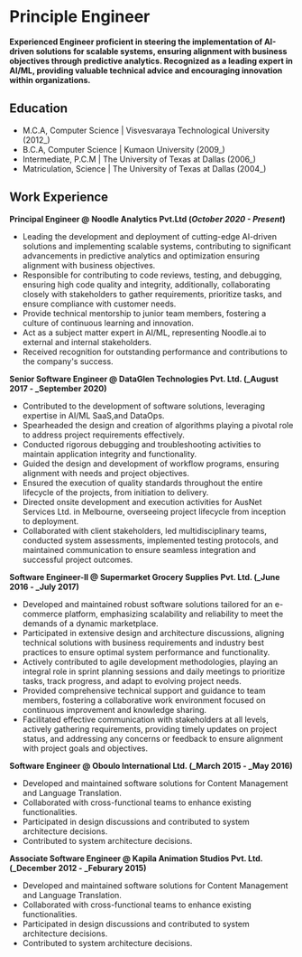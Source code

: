 # Principle Engineer
**Experienced Engineer proficient in steering the implementation of AI-driven solutions for scalable systems, ensuring alignment with business objectives through predictive analytics. Recognized as a leading expert in AI/ML, providing valuable technical advice and encouraging innovation within organizations.**


## Education								       		
- M.C.A, Computer Science	| Visvesvaraya Technological University (2012_)	 			        		
- B.C.A, Computer Science | Kumaon University (2009_)
- Intermediate, P.C.M | The University of Texas at Dallas (2006_)
- Matriculation, Science | The University of Texas at Dallas (2004_)

## Work Experience
**Principal Engineer @ Noodle Analytics Pvt.Ltd (_October 2020 - Present_)**
- Leading the development and deployment of cutting-edge AI-driven solutions and implementing scalable systems, contributing to significant advancements in predictive analytics and optimization  ensuring alignment with business objectives.
- Responsible for contributing to code reviews, testing, and debugging, ensuring high code quality and integrity, additionally, collaborating closely with stakeholders to gather requirements, prioritize tasks, and ensure compliance with customer needs.
- Provide technical mentorship to junior team members, fostering a culture of continuous learning and innovation.
- Act as a subject matter expert in AI/ML, representing Noodle.ai to external and internal stakeholders.
- Received recognition for outstanding performance and contributions to the company's success.


**Senior Software Engineer @ DataGlen Technologies Pvt. Ltd. (_August 2017 - _September 2020)**
- Contributed to the development of software solutions, leveraging expertise in AI/ML SaaS,and DataOps.
- Spearheaded the design and creation of algorithms playing a pivotal role to address project requirements effectively.
- Conducted rigorous debugging and troubleshooting activities to maintain application integrity and functionality.
- Guided the design and development of workflow programs, ensuring alignment with needs and project objectives.
- Ensured the execution of quality standards throughout the entire lifecycle of the projects, from initiation to delivery.
- Directed onsite development and execution activities for AusNet Services Ltd. in Melbourne, overseeing project lifecycle from inception to deployment.
- Collaborated with client stakeholders, led multidisciplinary teams, conducted system assessments, implemented testing protocols, and maintained communication to ensure seamless integration and successful project outcomes.


**Software Engineer-II @ Supermarket Grocery Supplies Pvt. Ltd. (_June 2016 - _July 2017)**
- Developed and maintained robust software solutions tailored for an e-commerce platform, emphasizing scalability and reliability to meet the demands of a dynamic marketplace.
- Participated in extensive design and architecture discussions, aligning technical solutions with business requirements and industry best practices to ensure optimal system performance and functionality.
- Actively contributed to agile development methodologies, playing an integral role in sprint planning sessions and daily meetings to prioritize tasks, track progress, and adapt to evolving project needs.
- Provided comprehensive technical support and guidance to team members, fostering a collaborative work environment focused on continuous improvement and knowledge sharing.
- Facilitated effective communication with stakeholders at all levels, actively gathering requirements, providing timely updates on project status, and addressing any concerns or feedback to ensure alignment with project goals and objectives.


**Software Engineer @ Oboulo International Ltd. (_March 2015 - _May 2016)**
- Developed and maintained software solutions for Content Management and Language Translation. 
- Collaborated with cross-functional teams to enhance existing functionalities.
- Participated in design discussions and contributed to system architecture decisions.
- Contributed to system architecture decisions.


**Associate Software Engineer @ Kapila Animation Studios Pvt. Ltd. (_December 2012 - _Feburary 2015)**
- Developed and maintained software solutions for Content Management and Language Translation. 
- Collaborated with cross-functional teams to enhance existing functionalities.
- Participated in design discussions and contributed to system architecture decisions.
- Contributed to system architecture decisions.